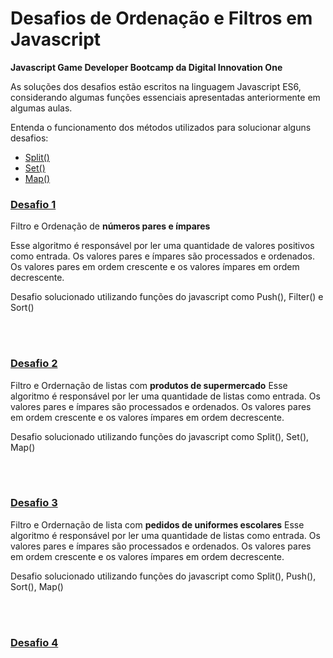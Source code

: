 # Desafios de Ordenação e Filtros em Javascript

**Javascript Game Developer Bootcamp da Digital Innovation One**

As soluções dos desafios estão escritos na linguagem Javascript ES6, considerando algumas funções essenciais apresentadas anteriormente em algumas aulas.

Entenda o funcionamento dos métodos utilizados para solucionar alguns desafios:

- [Split()](https://developer.mozilla.org/pt-BR/docs/Web/JavaScript/Reference/Global_Objects/String/split)
- [Set()](https://developer.mozilla.org/pt-BR/docs/Web/JavaScript/Reference/Global_Objects/Set)
- [Map()](https://developer.mozilla.org/pt-BR/docs/Web/JavaScript/Reference/Global_Objects/Map)



### [Desafio 1](1-NumerosOrdenacao.js)

Filtro e Ordenação de **números pares e ímpares**

Esse algoritmo é responsável por ler uma quantidade de valores positivos como entrada. Os valores pares e ímpares são processados e ordenados. Os valores pares em ordem crescente e os valores ímpares em ordem decrescente.

Desafio solucionado utilizando funções do javascript como Push(), Filter() e Sort()

<br/><br/>

### [Desafio 2](2-ListasOrdenadas.js)

Filtro e Ordernação de listas com **produtos de supermercado**
Esse algoritmo é responsável por ler uma quantidade de listas como entrada. Os valores pares e ímpares são processados e ordenados. Os valores pares em ordem crescente e os valores ímpares em ordem decrescente.

Desafio solucionado utilizando funções do javascript como Split(), Set(), Map()

<br/><br/>

### [Desafio 3](3-UniformesOrdenados.js)

Filtro e Ordernação de lista com **pedidos de uniformes escolares**
Esse algoritmo é responsável por ler uma quantidade de listas como entrada. Os valores pares e ímpares são processados e ordenados. Os valores pares em ordem crescente e os valores ímpares em ordem decrescente.

Desafio solucionado utilizando funções do javascript como Split(), Push(), Sort(), Map()

<br/><br/>

### [Desafio 4]()